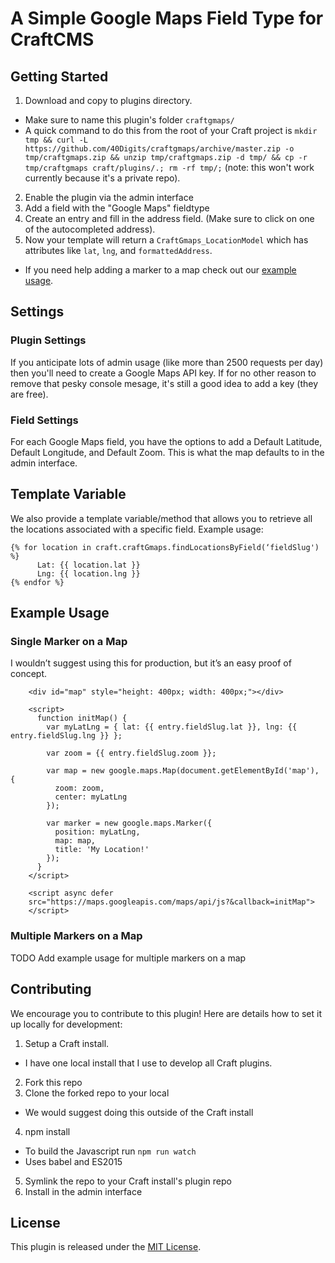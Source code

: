 # A Simple Google Maps Field Type for CraftCMS

## Getting Started

1. Download and copy to plugins directory.
  * Make sure to name this plugin's folder `craftgmaps/`
  * A quick command to do this from the root of your Craft project is `mkdir tmp && curl -L https://github.com/40Digits/craftgmaps/archive/master.zip -o tmp/craftgmaps.zip && unzip tmp/craftgmaps.zip -d tmp/ && cp -r tmp/craftgmaps craft/plugins/.; rm -rf tmp/;` (note: this won't work currently because it's a private repo).
2. Enable the plugin via the admin interface
3. Add a field with the "Google Maps" fieldtype
4. Create an entry and fill in the address field. (Make sure to click on one of the autocompleted address).
5. Now your template will return a `CraftGmaps_LocationModel` which has attributes like `lat`, `lng`, and `formattedAddress`.
  * If you need help adding a marker to a map check out our [example usage](#example-usage).

## Settings

### Plugin Settings

If you anticipate lots of admin usage (like more than 2500 requests per day) then you'll need to create a Google Maps API key. If for no other reason to remove that pesky console mesage, it's still a good idea to add a key (they are free).

### Field Settings

For each Google Maps field, you have the options to add a Default Latitude, Default Longitude, and Default Zoom. This is what the map defaults to in the admin interface.

## Template Variable

We also provide a template variable/method that allows you to retrieve all the locations associated with a specific field. Example usage:

```
{% for location in craft.craftGmaps.findLocationsByField(‘fieldSlug') %}
      Lat: {{ location.lat }}
      Lng: {{ location.lng }}
{% endfor %}
```
## Example Usage

### Single Marker on a Map

I wouldn’t suggest using this for production, but it’s an easy proof of concept.

```
    <div id="map" style="height: 400px; width: 400px;"></div>

    <script>
      function initMap() {
        var myLatLng = { lat: {{ entry.fieldSlug.lat }}, lng: {{ entry.fieldSlug.lng }} };

        var zoom = {{ entry.fieldSlug.zoom }};

        var map = new google.maps.Map(document.getElementById('map'), {
          zoom: zoom,
          center: myLatLng
        });

        var marker = new google.maps.Marker({
          position: myLatLng,
          map: map,
          title: 'My Location!'
        });
      }
    </script>

    <script async defer
    src="https://maps.googleapis.com/maps/api/js?&callback=initMap">
    </script>
```

### Multiple Markers on a Map
TODO Add example usage for multiple markers on a map

## Contributing

We encourage you to contribute to this plugin! Here are details how to set it up locally for development:

1. Setup a Craft install.
  * I have one local install that I use to develop all Craft plugins.
2. Fork this repo
3. Clone the forked repo to your local
  * We would suggest doing this outside of the Craft install
4. npm install
  * To build the Javascript run `npm run watch`
  * Uses babel and ES2015
5. Symlink the repo to your Craft install's plugin repo
6. Install in the admin interface

## License

This plugin is released under the [MIT License](http://www.opensource.org/licenses/MIT).
